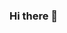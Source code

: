 ### Hi there 👋

<!--
**manakwa/manakwa** 
coding pure html and js that score 100% on lighthouse
-->
